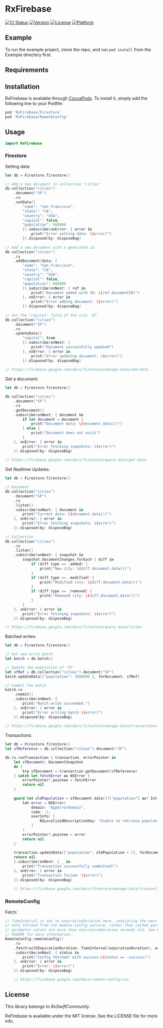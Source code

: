 # RxFirebase

[![CI Status](http://img.shields.io/travis/arnauddorgans/RxFirebase.svg?style=flat)](https://travis-ci.org/arnauddorgans/RxFirebase)
[![Version](https://img.shields.io/cocoapods/v/RxFirebase.svg?style=flat)](http://cocoapods.org/pods/RxFirebase)
[![License](https://img.shields.io/cocoapods/l/RxFirebase.svg?style=flat)](http://cocoapods.org/pods/RxFirebase)
[![Platform](https://img.shields.io/cocoapods/p/RxFirebase.svg?style=flat)](http://cocoapods.org/pods/RxFirebase)

## Example

To run the example project, clone the repo, and run `pod install` from the Example directory first.

## Requirements

## Installation

RxFirebase is available through [CocoaPods](http://cocoapods.org). To install
it, simply add the following line to your Podfile:

```ruby
pod 'RxFirebase/Firestore'
pod 'RxFirebase/RemoteConfig'
```

## Usage

```swift
import RxFirebase
```

### Firestore

Setting data:
```swift
let db = Firestore.firestore()

// Add a new document in collection "cities"
db.collection("cities")
    .document("SF")
    .rx
    .setData([
        "name": "San Francisco",
        "state": "CA",
        "country": "USA",
        "capital": false,
        "population": 860000
        ]).subscribe(onError: { error in
            print("Error setting data: \(error)")
        }).disposed(by: disposeBag)
       
// Add a new document with a generated id.
db.collection("cities")
    .rx
    .addDocument(data: [
        "name": "San Francisco",
        "state": "CA",
        "country": "USA",
        "capital": false,
        "population": 860000
        ]).subscribe(onNext: { ref in
            print("Document added with ID: \(ref.documentID)")
        }, onError: { error in
            print("Error adding document: \(error)")
        }).disposed(by: disposeBag)
        
// Set the "capital" field of the city 'SF'
db.collection("cities")
    .document("SF")
    .rx
    .updateData([
        "capital": true
        ]).subscribe(onNext: {
            print("Document successfully updated")
        }, onError: { error in
            print("Error updating document: \(error)")
        }).disposed(by: disposeBag)
        
// https://firebase.google.com/docs/firestore/manage-data/add-data
```

Get a document:
```swift
let db = Firestore.firestore()

db.collection("cities")
    .document("SF")
    .rx
    .getDocument()
    .subscribe(onNext: { document in
        if let document = document {
            print("Document data: \(document.data())")
        } else {
            print("Document does not exist")
        }
    }, onError: { error in
        print("Error fetching snapshots: \(error)")
    }).disposed(by: disposeBag)
    
// https://firebase.google.com/docs/firestore/query-data/get-data
```

Get Realtime Updates:
```swift
let db = Firestore.firestore()

// Document
db.collection("cities")
    .document("SF")
    .rx
    .listen()
    .subscribe(onNext: { document in
        print("Current data: \(document.data())")
    }, onError: { error in
        print("Error fetching snapshots: \(error)")
    }).disposed(by: disposeBag)
    
// Collection
db.collection("cities")
    .rx
    .listen()
    .subscribe(onNext: { snapshot in
        snapshot.documentChanges.forEach { diff in
            if (diff.type == .added) {
                print("New city: \(diff.document.data())")
            }
            if (diff.type == .modified) {
                print("Modified city: \(diff.document.data())")
            }
            if (diff.type == .removed) {
                print("Removed city: \(diff.document.data())")
            }
        }
    }, onError: { error in
        print("Error fetching snapshots: \(error)")
    }).disposed(by: disposeBag)

// https://firebase.google.com/docs/firestore/query-data/listen
```

Batched writes:
```swift
let db = Firestore.firestore()

// Get new write batch
let batch = db.batch()

// Update the population of 'SF'
let sfRef = db.collection("cities").document("SF")
batch.updateData(["population": 1000000 ], forDocument: sfRef)

// Commit the batch
batch.rx
    .commit()
    .subscribe(onNext: {
        print("Batch write succeeded.")
    }, onError: { error in
        print("Error writing batch \(error)")
    }).disposed(by: disposeBag)
    
// https://firebase.google.com/docs/firestore/manage-data/transactions
```

Transactions:
```swift
let db = Firestore.firestore()
let sfReference = db.collection("cities").document("SF")

db.rx.runTransaction { transaction, errorPointer in
    let sfDocument: DocumentSnapshot
    do {
        try sfDocument = transaction.getDocument(sfReference)
    } catch let fetchError as NSError {
        errorPointer?.pointee = fetchError
        return nil
    }
    
    guard let oldPopulation = sfDocument.data()?["population"] as? Int else {
        let error = NSError(
            domain: "AppErrorDomain",
            code: -1,
            userInfo: [
                NSLocalizedDescriptionKey: "Unable to retrieve population from snapshot \(sfDocument)"
            ]
        )
        errorPointer?.pointee = error
        return nil
    }
    
    transaction.updateData(["population": oldPopulation + 1], forDocument: sfReference)
    return nil
    }.subscribe(onNext: { _ in
        print("Transaction successfully committed!")
    }, onError: { error in
        print("Transaction failed: \(error)")
    }).disposed(by: disposeBag)
    
    // https://firebase.google.com/docs/firestore/manage-data/transactions
```

### RemoteConfig

Fetch:
```swift
// TimeInterval is set to expirationDuration here, indicating the next fetch request will use
// data fetched from the Remote Config service, rather than cached parameter values, if cached
// parameter values are more than expirationDuration seconds old. See Best Practices in the
// README for more information.
RemoteConfig.remoteConfig()
    .rx
    .fetch(withExpirationDuration: TimeInterval(expirationDuration), activateFetched: true)
    .subscribe(onNext: { status in
        print("Config fetched! with success:\(status == .success)")
    }, onError: { error in
        print("Error: \(error)")
    }).disposed(by: disposeBag)

    // https://firebase.google.com/docs/remote-config/ios
```

## License

This library belongs to _RxSwiftCommunity_.

RxFirebase is available under the MIT license. See the LICENSE file for more info.

